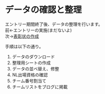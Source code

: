 # データの確認と整理

エントリー期間終了後、データの整理を行います。  
前←エントリーの実施(まだないよ)  
次→[表彰状の作成](makeCertificate.md)

手順は以下の通り。  
1. データのダウンロード  
2. 整理用シートの作成  
3. データの並べ替え、修整  
4. NL出場資格の確認  
5. チーム番号割当て  
6. チームリストをブログに掲載  
